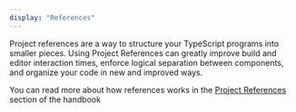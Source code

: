 ```yaml
---
display: "References"
---
```


Project references are a way to structure your TypeScript programs into smaller pieces.
Using Project References can greatly improve build and editor interaction times, enforce logical separation between components, and organize your code in new and improved ways.

You can read more about how references works in the [Project References](/docs/handbook/project-references.html) section of the handbook
